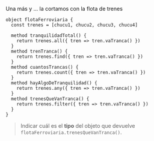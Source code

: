 Una más y ... la cortamos con la flota de trenes

```wollok
object flotaFerroviaria {
  const trenes = [chucu1, chucu2, chucu3, chucu4]
  
  method tranquilidadTotal() { 
    return trenes.all({ tren => tren.vaTranca() })
  }
  method trenTranca() { 
    return trenes.find({ tren => tren.vaTranca() })
  }
  method cuantosTrancas() { 
    return trenes.count({ tren => tren.vaTranca() })
  }
  method hayAlgoDeTranquilidad() { 
    return trenes.any({ tren => tren.vaTranca() })
  }
  method trenesQueVanTranca() {
    return trenes.filter({ tren => tren.vaTranca() })
  }
}
```

> Indicar cuál es el **tipo** del objeto que devuelve `flotaFerroviaria.trenesQueVanTranca()`.
